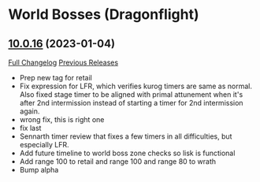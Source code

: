 # <DBM> World Bosses (Dragonflight)

## [10.0.16](https://github.com/DeadlyBossMods/DBM-Retail/tree/10.0.16) (2023-01-04)
[Full Changelog](https://github.com/DeadlyBossMods/DBM-Retail/compare/10.0.15...10.0.16) [Previous Releases](https://github.com/DeadlyBossMods/DBM-Retail/releases)

- Prep new tag for retail  
- Fix expression for LFR, which verifies kurog timers are same as normal.  
    Also fixed stage timer to be aligned with primal attunement when it's after 2nd intermission instead of starting a timer for 2nd intermission again.  
- wrong fix, this is right one  
- fix last  
- Sennarth timer review that fixes a few timers in all difficulties, but especially LFR.  
- Add future timeline to world boss zone checks so lisk is functional  
- Add range 100 to retail and range 100 and range 80 to wrath  
- Bump alpha  
